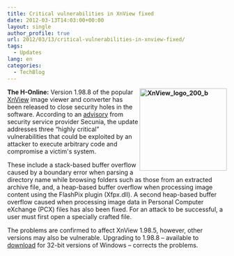 ```yaml
---
title: Critical vulnerabilities in XnView fixed
date: 2012-03-13T14:03:00+00:00
layout: single
author_profile: true
url: 2012/03/13/critical-vulnerabilities-in-xnview-fixed/
tags:
  - Updates
lang: en
categories: 
  - TechBlog
---
```

**[<img title="XnView_logo_200_b" border="0" alt="XnView_logo_200_b" align="right" src="http://lh5.ggpht.com/-Y_NJ_SEAJug/T19Mqmnrc8I/AAAAAAAAFJU/7mozpWFBozE/XnView_logo_200_b_thumb%25255B1%25255D.png?imgmax=800" width="200" height="189" />](http://lh5.ggpht.com/-wpI1llNwDF0/T19Mk2lStvI/AAAAAAAAFJM/bzIBmAL6aGY/s1600-h/XnView_logo_200_b%25255B3%25255D.png)The H-Online:** Version 1.98.8 of the popular [XnView](http://www.xnview.com/en/index.html) image viewer and converter has been released to close security holes in the software. According to an [advisory](http://secunia.com/advisories/47388/) from security service provider Secunia, the update addresses three “highly critical” vulnerabilities that could be exploited by an attacker to execute arbitrary code and compromise a victim's system. 

These include a stack-based buffer overflow caused by a boundary error when parsing a directory name while browsing folders such as those from an extracted archive file, and, a heap-based buffer overflow when processing image content using the FlashPix plugin (Xfpx.dll). A second heap-based buffer overflow caused when processing image data in Personal Computer eXchange (PCX) files has also been fixed. For an attack to be successful, a user must first open a specially crafted file. 

The problems are confirmed to affect XnView 1.98.5, however, other versions may also be vulnerable. Upgrading to 1.98.8 – available to [download](http://www.xnview.com/en/downloadwin32.html) for 32-bit versions of Windows – corrects the problems.